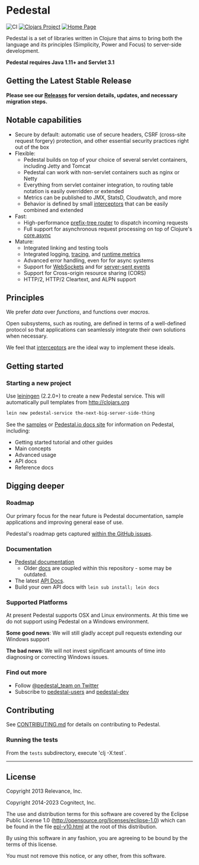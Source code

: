 # Pedestal

![CI](https://github.com/pedestal/pedestal/workflows/CI/badge.svg)
[![Clojars Project](https://img.shields.io/clojars/v/io.pedestal/pedestal.service.svg)](https://clojars.org/io.pedestal/pedestal.service)
[![Home Page](https://img.shields.io/badge/Docs-Documentation-blue)](http://pedestal.io)


Pedestal is a set of libraries written in Clojure that aims to bring
both the language and its principles (Simplicity, Power and Focus) to
server-side development.

**Pedestal requires Java 1.11+ and Servlet 3.1**

## Getting the Latest Stable Release

**Please see our [Releases](https://github.com/pedestal/pedestal/releases) for
version details, updates, and necessary migration steps.**

## Notable capabilities

  * Secure by default: automatic use of secure headers, CSRF (cross-site request forgery) protection, and other
    essential security practices right out of the box
  * Flexible: 
    * Pedestal builds on top of your choice of several servlet containers, including Jetty and Tomcat
    * Pedestal can work with non-servlet containers such as nginx or Netty
    * Everything from servlet container integration, to routing table notation is easily overridden or extended
    * Metrics can be published to JMX, StatsD, Cloudwatch, and more 
    * Behavior is defined by small [interceptors](http://pedestal.io/reference/interceptors) that can be easily combined and extended
  * Fast:
    * High-performance [prefix-tree router](http://pedestal.io/reference/prefix-tree-router) to dispatch incoming requests
    * Full support for asynchronous request processing on top of Clojure's [core.async](https://github.com/clojure/core.async)
  * Mature:
    * Integrated linking and testing tools
    * Integrated logging, [tracing](./samples/tracing-interceptor), and [runtime metrics](./samples/helloworld-metrics)
    * Advanced error handling, even for for async systems
    * Support for [WebSockets](./samples/jetty-web-sockets) and for [server-sent events]()
    * Support for Cross-origin resource sharing (CORS)
    * HTTP/2, HTTP/2 Cleartext, and ALPN support

## Principles

We prefer _data_ over _functions_, and functions over _macros_.

Open subsystems, such as routing, are defined in terms of a well-defined protocol so that applications can seamlessly
integrate their own solutions when necessary.

We feel that [interceptors](http://pedestal.io/reference/interceptors) are the ideal way to implement these ideals.

## Getting started

### Starting a new project

Use [leiningen](https://github.com/technomancy/leiningen) (2.2.0+) to create a new
Pedestal service. This will automatically pull templates from
<http://clojars.org>

```bash
lein new pedestal-service the-next-big-server-side-thing
```

See the [samples](./samples) or [Pedestal.io docs site](http://pedestal.io/) for information on Pedestal,
including:

 * Getting started tutorial and other guides
 * Main concepts
 * Advanced usage
 * API docs
 * Reference docs

## Digging deeper

### Roadmap

Our primary focus for the near future is Pedestal documentation, sample
applications and improving general ease of use.

Pedestal's roadmap gets captured [within the GitHub issues](https://github.com/pedestal/pedestal/issues).


### Documentation

 * [Pedestal documentation](http://pedestal.io/)
   * Older [docs](./guides/documentation) are coupled within this repository - some may be outdated.
 * The latest [API Docs](http://pedestal.io/api/index).
 * Build your own API docs with `lein sub install; lein docs`

### Supported Platforms

At present Pedestal supports OSX and Linux environments. At this time we do not
support using Pedestal on a Windows environment.

**Some good news**: We will still gladly accept pull requests extending our
Windows support

**The bad news**: We will not invest significant amounts of time into
diagnosing or correcting Windows issues.

### Find out more

* Follow [@pedestal_team on Twitter](http://twitter.com/pedestal_team)
* Subscribe to [pedestal-users](https://groups.google.com/d/forum/pedestal-users)
  and [pedestal-dev](https://groups.google.com/d/forum/pedestal-dev)

## Contributing

See [CONTRIBUTING.md](CONTRIBUTING.md) for details on contributing to Pedestal.

### Running the tests

From the `tests` subdirectory, execute 'clj -X:test`.

---

## License
Copyright 2013 Relevance, Inc.

Copyright 2014-2023 Cognitect, Inc.

The use and distribution terms for this software are covered by the
Eclipse Public License 1.0 (http://opensource.org/licenses/eclipse-1.0)
which can be found in the file [epl-v10.html](epl-v10.html) at the root of this distribution.

By using this software in any fashion, you are agreeing to be bound by
the terms of this license.

You must not remove this notice, or any other, from this software.
